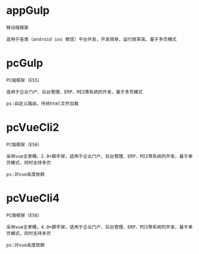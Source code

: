 # appGulp
	
	移动端框架

	适用于各类（android ios 微信）平台开发，开发简单，运行效率高，基于多页模式
	
# pcGulp
	
	PC端框架（ES5）

	适用于企业门户、后台管理、ERP、MIS等系统的开发，基于多页模式

	ps:自定义路由，传统html文件加载

# pcVueCli2

	PC端框架（ES6）

	采用vue全家桶，2.0+脚手架，适用于企业门户、后台管理、ERP、MIS等系统的开发，基于单页模式，同时支持多页

	ps:对vue高度依赖

# pcVueCli4

	PC端框架（ES6）

	采用vue全家桶，4.0+脚手架，适用于企业门户、后台管理、ERP、MIS等系统的开发，基于单页模式，同时支持多页

	ps:对vue高度依赖
